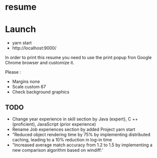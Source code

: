 # resume

# Launch
- yarn start
- http://localhost:9000/

In order to print this resume you need to use the print popup fron Google Chrome browser and customize it.

Please :
- Margins none
- Scale custom 67
- Check background graphics

## TODO
- Change year experience in skill section by Java (expert}, C ++ (proficient), JavaScript (prior experience)
- Rename Job experiences section by added Project yarn start
- "Reduced object rendering time by 75% by implementing distributed caching, leading to a 10% reduction in log-in time
- "Increased average match accuracy from 1.2 to 1.5 by implementing a new comparison algorithm based
on windiff:'